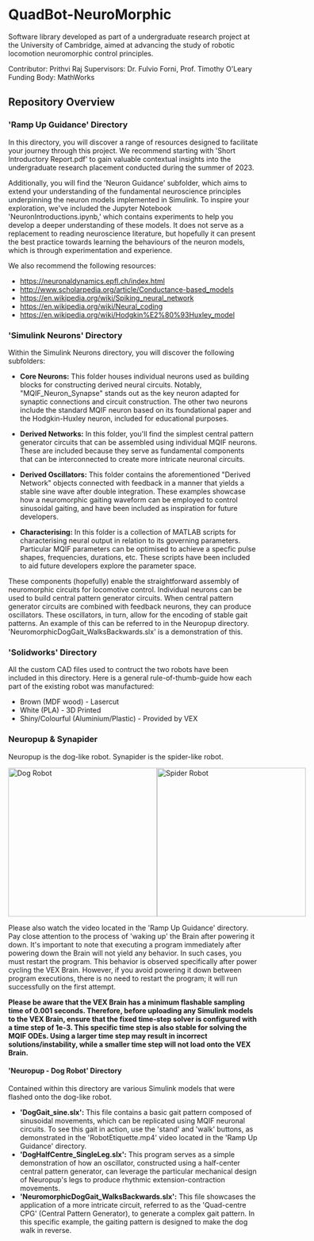 # QuadBot-NeuroMorphic
Software library developed as part of a undergraduate research project at the University of Cambridge, aimed at advancing the study of robotic locomotion neuromorphic control principles.

Contributor: Prithvi Raj
Supervisors: Dr. Fulvio Forni, Prof. Timothy O'Leary
Funding Body: MathWorks

## Repository Overview
### 'Ramp Up Guidance' Directory
In this directory, you will discover a range of resources designed to facilitate your journey through this project. We recommend starting with 'Short Introductory Report.pdf' to gain valuable contextual insights into the undergraduate research placement conducted during the summer of 2023.

Additionally, you will find the 'Neuron Guidance' subfolder, which aims to extend your understanding of the fundamental neuroscience principles underpinning the neuron models implemented in Simulink. To inspire your exploration, we've included the Jupyter Notebook 'NeuronIntroductions.ipynb,' which contains experiments to help you develop a deeper understanding of these models. It does not serve as a replacement to reading neuroscience literature, but hopefully it can present the best practice towards learning the behaviours of the neuron models, which is through experimentation and experience.

We also recommend the following resources:
* https://neuronaldynamics.epfl.ch/index.html
* http://www.scholarpedia.org/article/Conductance-based_models
* https://en.wikipedia.org/wiki/Spiking_neural_network
* https://en.wikipedia.org/wiki/Neural_coding
* https://en.wikipedia.org/wiki/Hodgkin%E2%80%93Huxley_model

### 'Simulink Neurons' Directory
Within the Simulink Neurons directory, you will discover the following subfolders:

* **Core Neurons:** This folder houses individual neurons used as building blocks for constructing derived neural circuits. Notably, "MQIF_Neuron_Synapse" stands out as the key neuron adapted for synaptic connections and circuit construction. The other two neurons include the standard MQIF neuron based on its foundational paper and the Hodgkin-Huxley neuron, included for educational purposes.

* **Derived Networks:** In this folder, you'll find the simplest central pattern generator circuits that can be assembled using individual MQIF neurons. These are included because they serve as fundamental components that can be interconnected to create more intricate neuronal circuits.

* **Derived Oscillators:** This folder contains the aforementioned "Derived Network" objects connected with feedback in a manner that yields a stable sine wave after double integration. These examples showcase how a neuromorphic gaiting waveform can be employed to control sinusoidal gaiting, and have been included as inspiration for future developers.

* **Characterising:** In this folder is a collection of MATLAB scripts for characterising neural output in relation to its governing parameters. Particular MQIF parameters can be optimised to achieve a specfic pulse shapes, frequencies, durations, etc. These scripts have been included to aid future developers explore the parameter space. 

These components (hopefully) enable the straightforward assembly of neuromorphic circuits for locomotive control. Individual neurons can be used to build central pattern generator circuits. When central pattern generator circuits are combined with feedback neurons, they can produce oscillators. These oscillators, in turn, allow for the encoding of stable gait patterns. An example of this can be referred to in the Neuropup directory. 'NeuromorphicDogGait_WalksBackwards.slx' is a demonstration of this. 

### 'Solidworks' Directory
All the custom CAD files used to contruct the two robots have been included in this directory. Here is a general rule-of-thumb-guide how each part of the existing robot was manufactured:
* Brown (MDF wood) - Lasercut
* White (PLA) - 3D Printed
* Shiny/Colourful (Aluminium/Plastic) - Provided by VEX

### Neuropup & Synapider
Neuropup is the dog-like robot. Synapider is the spider-like robot.

<div style="display: flex; justify-content: space-between;">
  <img src="https://github.com/PritRaj1/QuadBot-NeuroMorphic/blob/main/Ramp%20Up%20Guidance/Neuropup.jpg" width="300" alt="Dog Robot">
  <img src="https://github.com/PritRaj1/QuadBot-NeuroMorphic/blob/main/Ramp%20Up%20Guidance/Synapider.jpg" width="300" alt="Spider Robot">
</div>

Please also watch the video located in the 'Ramp Up Guidance' directory. Pay close attention to the process of 'waking up' the Brain after powering it down. It's important to note that executing a program immediately after powering down the Brain will not yield any behavior. In such cases, you must restart the program. This behavior is observed specifically after power cycling the VEX Brain. However, if you avoid powering it down between program executions, there is no need to restart the program; it will run successfully on the first attempt.

**Please be aware that the VEX Brain has a minimum flashable sampling time of 0.001 seconds. Therefore, before uploading any Simulink models to the VEX Brain, ensure that the fixed time-step solver is configured with a time step of 1e-3. This specific time step is also stable for solving the MQIF ODEs. Using a larger time step may result in incorrect solutions/instability, while a smaller time step will not load onto the VEX Brain.**

#### 'Neuropup - Dog Robot' Directory
Contained within this directory are various Simulink models that were flashed onto the dog-like robot. 

* **'DogGait_sine.slx':** This file contains a basic gait pattern composed of sinusoidal movements, which can be replicated using MQIF neuronal circuits. To see this gait in action, use the 'stand' and 'walk' buttons, as demonstrated in the 'RobotEtiquette.mp4' video located in the 'Ramp Up Guidance' directory.
* **'DogHalfCentre_SingleLeg.slx':** This program serves as a simple demonstration of how an oscillator, constructed using a half-center central pattern generator, can leverage the particular mechanical design of Neuropup's legs to produce rhythmic extension-contraction movements.
* **'NeuromorphicDogGait_WalksBackwards.slx':** This file showcases the application of a more intricate circuit, referred to as the 'Quad-centre CPG' (Central Pattern Generator), to generate a complex gait pattern. In this specific example, the gaiting pattern is designed to make the dog walk in reverse.









